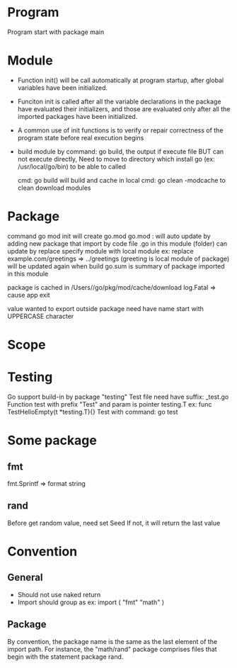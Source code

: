 # Program
  Program start with package main
  

# Module
- Function init() will be call automatically at program startup, after global variables have been initialized.
- Funciton init is called after all the variable declarations in the package have evaluated their initializers, and those are evaluated only after all the imported packages have been initialized.
- A common use of init functions is to verify or repair correctness of the program state before real execution begins
- build module by command: go build,  the output if execute file BUT can not execute directly, Need to move to directory which install go (ex: /usr/local/go/bin) to be able to called

  cmd:  go build will build and cache in local
  cmd: go clean -modcache   to clean download modules

# Package
  command go mod init <module name> will create  go.mod
  go.mod : will auto update by adding new package that import by code file .go in this module (folder)
           can update by replace specify module with local module ex: replace example.com/greetings => ../greetings   (greeting is local module of package)
           will be updated again when build
  go.sum  is summary of package imported in this module
  
  package is cached in /Users/<current user>/go/pkg/mod/cache/download
  log.Fatal => cause app exit
  
  value wanted to export outside package need have name start with UPPERCASE character
  
# Scope

 
  
# Testing
  Go support build-in by package "testing"
  Test file need have suffix: \_test.go
  Function test with prefix "Test" and param is pointer testing.T  ex: func TestHelloEmpty(t \*testing.T){}
  Test with command: go test


# Some package
## fmt
  fmt.Sprintf => format string

## rand
  Before get random value, need set Seed   If not, it will return the last value

# Convention

## General
 - Should not use naked return
 - Import should group as ex:
  import (
	"fmt"
	"math"
)
## Package
  By convention, the package name is the same as the last element of the import path. For instance, the "math/rand" package comprises files that begin with the statement package rand.
